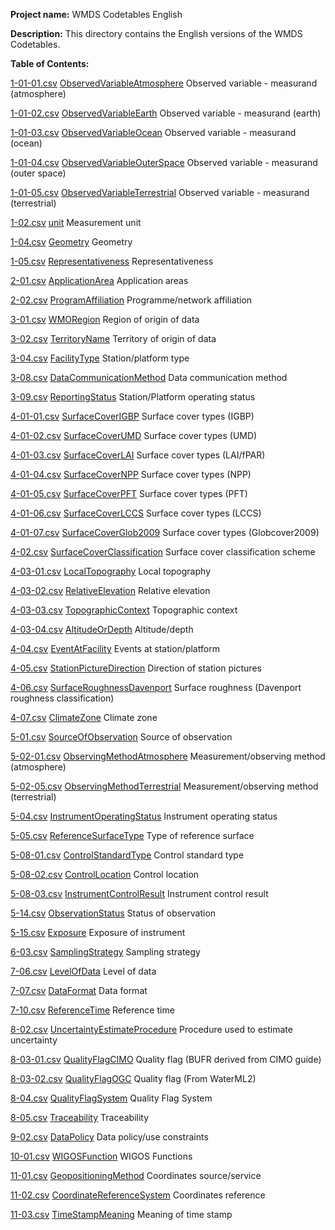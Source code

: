 **Project name:** WMDS Codetables English

**Description:** This directory contains the English versions of the WMDS Codetables. 

**Table of Contents:**

[1-01-01.csv](./tables_en/1-01-01.csv) [ObservedVariableAtmosphere](http://codes.wmo.int/wmdr/ObservedVariableAtmosphere) Observed variable - measurand (atmosphere)

[1-01-02.csv](./tables_en/1-01-02.csv) [ObservedVariableEarth](http://codes.wmo.int/wmdr/ObservedVariableEarth) Observed variable - measurand (earth)

[1-01-03.csv](./tables_en/1-01-03.csv) [ObservedVariableOcean](http://codes.wmo.int/wmdr/ObservedVariableOcean) Observed variable - measurand (ocean)

[1-01-04.csv](./tables_en/1-01-04.csv) [ObservedVariableOuterSpace](http://codes.wmo.int/wmdr/ObservedVariableOuterSpace) Observed variable - measurand (outer space)

[1-01-05.csv](./tables_en/1-01-05.csv) [ObservedVariableTerrestrial](http://codes.wmo.int/wmdr/ObservedVariableTerrestrial) Observed variable - measurand (terrestrial)

[1-02.csv](./tables_en/1-02.csv) [unit](http://codes.wmo.int/common/unit) Measurement unit

[1-04.csv](./tables_en/1-04.csv) [Geometry](http://codes.wmo.int/wmdr/Geometry) Geometry

[1-05.csv](./tables_en/1-05.csv) [Representativeness](http://codes.wmo.int/wmdr/Representativeness) Representativeness

[2-01.csv](./tables_en/2-01.csv) [ApplicationArea](http://codes.wmo.int/wmdr/ApplicationArea) Application areas

[2-02.csv](./tables_en/2-02.csv) [ProgramAffiliation](http://codes.wmo.int/wmdr/ProgramAffiliation) Programme/network affiliation

[3-01.csv](./tables_en/3-01.csv) [WMORegion](http://codes.wmo.int/wmdr/WMORegion) Region of origin of data

[3-02.csv](./tables_en/3-02.csv) [TerritoryName](http://codes.wmo.int/wmdr/TerritoryName) Territory of origin of data

[3-04.csv](./tables_en/3-04.csv) [FacilityType](http://codes.wmo.int/wmdr/FacilityType) Station/platform type

[3-08.csv](./tables_en/3-08.csv) [DataCommunicationMethod](http://codes.wmo.int/wmdr/DataCommunicationMethod) Data communication method

[3-09.csv](./tables_en/3-09.csv) [ReportingStatus](http://codes.wmo.int/wmdr/ReportingStatus) Station/Platform operating status

[4-01-01.csv](./tables_en/4-01-01.csv) [SurfaceCoverIGBP](http://codes.wmo.int/wmdr/SurfaceCoverIGBP) Surface cover types (IGBP)

[4-01-02.csv](./tables_en/4-01-02.csv) [SurfaceCoverUMD](http://codes.wmo.int/wmdr/SurfaceCoverUMD) Surface cover types (UMD)

[4-01-03.csv](./tables_en/4-01-03.csv) [SurfaceCoverLAI](http://codes.wmo.int/wmdr/SurfaceCoverLAI) Surface cover types (LAI/fPAR)

[4-01-04.csv](./tables_en/4-01-04.csv) [SurfaceCoverNPP](http://codes.wmo.int/wmdr/SurfaceCoverNPP) Surface cover types (NPP)

[4-01-05.csv](./tables_en/4-01-05.csv) [SurfaceCoverPFT](http://codes.wmo.int/wmdr/SurfaceCoverPFT) Surface cover types (PFT)

[4-01-06.csv](./tables_en/4-01-06.csv) [SurfaceCoverLCCS](http://codes.wmo.int/wmdr/SurfaceCoverLCCS) Surface cover types (LCCS)

[4-01-07.csv](./tables_en/4-01-07.csv) [SurfaceCoverGlob2009](http://codes.wmo.int/wmdr/SurfaceCoverGlob2009) Surface cover types (Globcover2009)

[4-02.csv](./tables_en/4-02.csv) [SurfaceCoverClassification](http://codes.wmo.int/wmdr/SurfaceCoverClassification) Surface cover classification scheme

[4-03-01.csv](./tables_en/4-03-01.csv) [LocalTopography](http://codes.wmo.int/wmdr/LocalTopography) Local topography

[4-03-02.csv](./tables_en/4-03-02.csv) [RelativeElevation](http://codes.wmo.int/wmdr/RelativeElevation) Relative elevation

[4-03-03.csv](./tables_en/4-03-03.csv) [TopographicContext](http://codes.wmo.int/wmdr/TopographicContext) Topographic context

[4-03-04.csv](./tables_en/4-03-04.csv) [AltitudeOrDepth](http://codes.wmo.int/wmdr/AltitudeOrDepth) Altitude/depth

[4-04.csv](./tables_en/4-04.csv) [EventAtFacility](http://codes.wmo.int/wmdr/EventAtFacility) Events at station/platform

[4-05.csv](./tables_en/4-05.csv) [StationPictureDirection](http://codes.wmo.int/wmdr/StationPictureDirection) Direction of station pictures

[4-06.csv](./tables_en/4-06.csv) [SurfaceRoughnessDavenport](http://codes.wmo.int/wmdr/SurfaceRoughnessDavenport) Surface roughness (Davenport roughness classification)

[4-07.csv](./tables_en/4-07.csv) [ClimateZone](http://codes.wmo.int/wmdr/ClimateZone) Climate zone

[5-01.csv](./tables_en/5-01.csv) [SourceOfObservation](http://codes.wmo.int/wmdr/SourceOfObservation) Source of observation

[5-02-01.csv](./tables_en/5-02-01.csv) [ObservingMethodAtmosphere](http://codes.wmo.int/wmdr/ObservingMethodAtmosphere) Measurement/observing method (atmosphere)

[5-02-05.csv](./tables_en/5-02-05.csv) [ObservingMethodTerrestrial](http://codes.wmo.int/wmdr/ObservingMethodTerrestrial) Measurement/observing method (terrestrial)

[5-04.csv](./tables_en/5-04.csv) [InstrumentOperatingStatus](http://codes.wmo.int/wmdr/InstrumentOperatingStatus) Instrument operating status

[5-05.csv](./tables_en/5-05.csv) [ReferenceSurfaceType](http://codes.wmo.int/wmdr/ReferenceSurfaceType) Type of reference surface

[5-08-01.csv](./tables_en/5-08-01.csv) [ControlStandardType](http://codes.wmo.int/wmdr/ControlStandardType) Control standard type

[5-08-02.csv](./tables_en/5-08-02.csv) [ControlLocation](http://codes.wmo.int/wmdr/ControlLocation) Control location

[5-08-03.csv](./tables_en/5-08-03.csv) [InstrumentControlResult](http://codes.wmo.int/wmdr/InstrumentControlResult) Instrument control result

[5-14.csv](./tables_en/5-14.csv) [ObservationStatus](http://codes.wmo.int/wmdr/ObservationStatus) Status of observation

[5-15.csv](./tables_en/5-15.csv) [Exposure](http://codes.wmo.int/wmdr/Exposure) Exposure of instrument

[6-03.csv](./tables_en/6-03.csv) [SamplingStrategy](http://codes.wmo.int/wmdr/SamplingStrategy) Sampling strategy

[7-06.csv](./tables_en/7-06.csv) [LevelOfData](http://codes.wmo.int/wmdr/LevelOfData) Level of data

[7-07.csv](./tables_en/7-07.csv) [DataFormat](http://codes.wmo.int/wmdr/DataFormat) Data format

[7-10.csv](./tables_en/7-10.csv) [ReferenceTime](http://codes.wmo.int/wmdr/ReferenceTime) Reference time

[8-02.csv](./tables_en/8-02.csv) [UncertaintyEstimateProcedure](http://codes.wmo.int/wmdr/UncertaintyEstimateProcedure) Procedure used to estimate uncertainty

[8-03-01.csv](./tables_en/8-03-01.csv) [QualityFlagCIMO](http://codes.wmo.int/wmdr/QualityFlagCIMO) Quality flag (BUFR derived from CIMO guide)

[8-03-02.csv](./tables_en/8-03-02.csv) [QualityFlagOGC](http://codes.wmo.int/wmdr/QualityFlagOGC) Quality flag (From WaterML2)

[8-04.csv](./tables_en/8-04.csv) [QualityFlagSystem](http://codes.wmo.int/wmdr/QualityFlagSystem) Quality Flag System

[8-05.csv](./tables_en/8-05.csv) [Traceability](http://codes.wmo.int/wmdr/Traceability) Traceability

[9-02.csv](./tables_en/9-02.csv) [DataPolicy](http://codes.wmo.int/wmdr/DataPolicy) Data policy/use constraints

[10-01.csv](./tables_en/10-01.csv) [WIGOSFunction](http://codes.wmo.int/wmdr/WIGOSFunction) WIGOS Functions

[11-01.csv](./tables_en/11-01.csv) [GeopositioningMethod](http://codes.wmo.int/wmdr/GeopositioningMethod) Coordinates source/service

[11-02.csv](./tables_en/11-02.csv) [CoordinateReferenceSystem](http://codes.wmo.int/wmdr/CoordinateReferenceSystem) Coordinates reference

[11-03.csv](./tables_en/11-03.csv) [TimeStampMeaning](http://codes.wmo.int/wmdr/TimeStampMeaning) Meaning of time stamp
